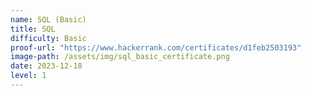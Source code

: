 ```yaml
---
name: SQL (Basic)
title: SQL
difficulty: Basic
proof-url: "https://www.hackerrank.com/certificates/d1feb2503193"
image-path: /assets/img/sql_basic_certificate.png
date: 2023-12-18
level: 1
---
```

